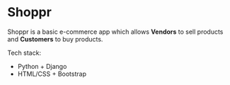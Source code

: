 # Shoppr

Shoppr is a basic e-commerce app which allows **Vendors** to sell products and **Customers** to buy products.

Tech stack:
* Python + Django
* HTML/CSS + Bootstrap